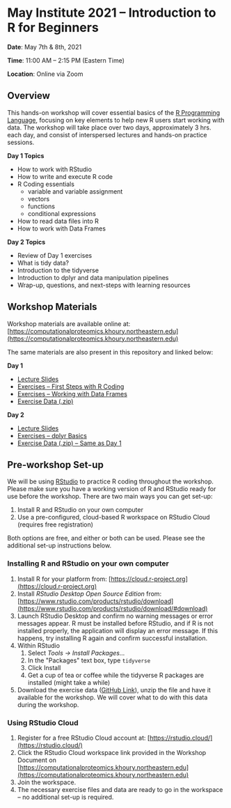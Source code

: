 # May Institute 2021 – Introduction to R for Beginners

**Date**: May 7th & 8th, 2021

**Time**: 11:00 AM – 2:15 PM (Eastern Time)

**Location**: Online via Zoom

## Overview

This hands-on workshop will cover essential basics of the [R Programming Language](https://www.r-project.org), focusing on key elements to help new R users start working with data.  The workshop will take place over two days, approximately 3 hrs. each day, and consist of interspersed lectures and hands-on practice sessions.

**Day 1 Topics**

* How to work with RStudio
* How to write and execute R code
* R Coding essentials
  * variable and variable assignment
  * vectors
  * functions
  * conditional expressions
* How to read data files into R
* How to work with Data Frames

**Day 2 Topics**

* Review of Day 1 exercises
* What is tidy data?
* Introduction to the tidyverse
* Introduction to dplyr and data manipulation pipelines
* Wrap-up, questions, and next-steps with learning resources

## Workshop Materials

Workshop materials are available online at: [https://computationalproteomics.khoury.northeastern.edu](https://computationalproteomics.khoury.northeastern.edu)

The same materials are also present in this repository and linked below:

**Day 1**

* [Lecture Slides](https://github.com/ZenBrayn/mayinstitute2021-intro-to-r-for-beginners/blob/main/lecture_slides/mayinstitute2021_intro_to_r_day_1.pdf)
* [Exercises – First Steps with R Coding](https://github.com/ZenBrayn/mayinstitute2021-intro-to-r-for-beginners/blob/main/exercises/day1_first_steps_with_r_exercises.R)
* [Exercises – Working with Data Frames](https://github.com/ZenBrayn/mayinstitute2021-intro-to-r-for-beginners/blob/main/exercises/day1_working_with_dataframes_exercises.R)
* [Exercise Data (.zip)](https://github.com/ZenBrayn/mayinstitute2021-intro-to-r-for-beginners/blob/main/data/exercise_data.zip)

**Day 2**

* [Lecture Slides](https://github.com/ZenBrayn/mayinstitute2021-intro-to-r-for-beginners/blob/main/lecture_slides/mayinstitute2021_intro_to_r_day_2.pdf)
* [Exercises – dplyr Basics](https://github.com/ZenBrayn/mayinstitute2021-intro-to-r-for-beginners/blob/main/exercises/day2_dplyr_basics_exercises.R)
* [Exercise Data (.zip) – Same as Day 1](https://github.com/ZenBrayn/mayinstitute2021-intro-to-r-for-beginners/blob/main/data/exercise_data.zip)

## Pre-workshop Set-up

We will be using [RStudio](https://www.rstudio.com) to practice R coding throughout the workshop.  Please make sure you have a working version of R and RStudio ready for use before the workshop.  There are two main ways you can get set-up:

1. Install R and RStudio on your own computer
2. Use a pre-configured, cloud-based R workspace on RStudio Cloud (requires free registration)

Both options are free, and either or both can be used.  Please see the additional set-up instructions below.

### Installing R and RStudio on your own computer

1. Install R for your platform from: [https://cloud.r-project.org](https://cloud.r-project.org)
2. Install *RStudio Desktop Open Source Edition* from: [https://www.rstudio.com/products/rstudio/download](https://www.rstudio.com/products/rstudio/download/#download)
3. Launch RStudio Desktop and confirm no warning messages or error messages appear.  R must be installed before RStudio, and if R is not installed properly, the application will display an error message.  If this happens, try installing R again and confirm successful installation.
4. Within RStudio
    1. Select *Tools -> Install Packages...*
    2. In the "Packages" text box, type `tidyverse`
    3. Click Install
    4. Get a cup of tea or coffee while the tidyverse R packages are installed (might take a while)
4. Download the exercise data ([GitHub Link](https://github.com/ZenBrayn/mayinstitute2021-intro-to-r-for-beginners/blob/main/data/exercise_data.zip)), unzip the file and have it available for the workshop.  We will cover what to do with this data during the workshop.

### Using RStudio Cloud

1. Register for a free RStudio Cloud account at: [https://rstudio.cloud/](https://rstudio.cloud/)
2. Click the RStudio Cloud workspace link provided in the Workshop Document on [https://computationalproteomics.khoury.northeastern.edu](https://computationalproteomics.khoury.northeastern.edu)
3. Join the workspace.
4. The necessary exercise files and data are ready to go in the workspace – no additional set-up is required.


